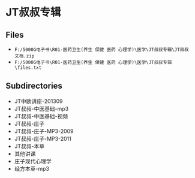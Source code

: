 # JT叔叔专辑

## Files

- `F:/5000G电子书\R01-医药卫生(养生 保健 医药 心理学)\医学\JT叔叔专辑\JT叔叔 文档.zip`
- `F:/5000G电子书\R01-医药卫生(养生 保健 医药 心理学)\医学\JT叔叔专辑\files.txt`

## Subdirectories

- JT中欧讲座-201309
- JT叔叔-中医基础-mp3
- JT叔叔-中医基础-视频
- JT叔叔-庄子
- JT叔叔-庄子-MP3-2009
- JT叔叔-庄子-MP3-2011
- JT叔叔-本草
- 其他讲课
- 庄子现代心理学
- 经方本草-mp3
